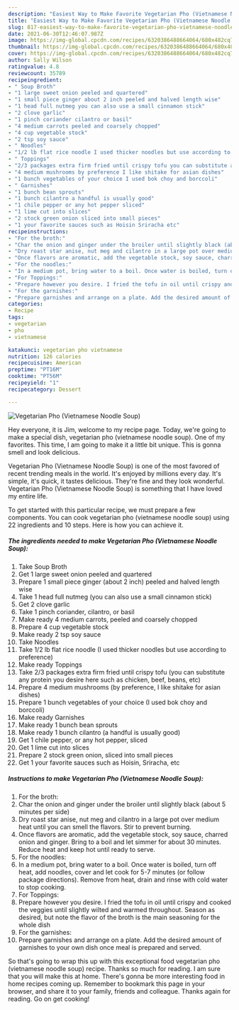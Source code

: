 ```yaml
---
description: "Easiest Way to Make Favorite Vegetarian Pho (Vietnamese Noodle Soup)"
title: "Easiest Way to Make Favorite Vegetarian Pho (Vietnamese Noodle Soup)"
slug: 817-easiest-way-to-make-favorite-vegetarian-pho-vietnamese-noodle-soup
date: 2021-06-30T12:46:07.987Z
image: https://img-global.cpcdn.com/recipes/6320386488664064/680x482cq70/vegetarian-pho-vietnamese-noodle-soup-recipe-main-photo.jpg
thumbnail: https://img-global.cpcdn.com/recipes/6320386488664064/680x482cq70/vegetarian-pho-vietnamese-noodle-soup-recipe-main-photo.jpg
cover: https://img-global.cpcdn.com/recipes/6320386488664064/680x482cq70/vegetarian-pho-vietnamese-noodle-soup-recipe-main-photo.jpg
author: Sally Wilson
ratingvalue: 4.8
reviewcount: 35789
recipeingredient:
- " Soup Broth"
- "1 large sweet onion peeled and quartered"
- "1 small piece ginger about 2 inch peeled and halved length wise"
- "1 head full nutmeg you can also use a small cinnamon stick"
- "2 clove garlic"
- "1 pinch coriander cilantro or basil"
- "4 medium carrots peeled and coarsely chopped"
- "4 cup vegetable stock"
- "2 tsp soy sauce"
- " Noodles"
- "1/2 lb flat rice noodle I used thicker noodles but use according to preference"
- " Toppings"
- "2/3 packages extra firm fried until crispy tofu you can substitute any protein you desire here such as chicken beef beans etc"
- "4 medium mushrooms by preference I like shitake for asian dishes"
- "1 bunch vegetables of your choice I used bok choy and borccoli"
- " Garnishes"
- "1 bunch bean sprouts"
- "1 bunch cilantro a handful is usually good"
- "1 chile pepper or any hot pepper sliced"
- "1 lime cut into slices"
- "2 stock green onion sliced into small pieces"
- "1 your favorite sauces such as Hoisin Sriracha etc"
recipeinstructions:
- "For the broth:"
- "Char the onion and ginger under the broiler until slightly black (about 5 minutes per side)"
- "Dry roast star anise, nut meg and cilantro in a large pot over medium heat until you can smell the flavors. Stir to prevent burning."
- "Once flavors are aromatic, add the vegetable stock, soy sauce, charred onion and ginger. Bring to a boil and let simmer for about 30 minutes. Reduce heat and keep hot until ready to serve."
- "For the noodles:"
- "In a medium pot, bring water to a boil. Once water is boiled, turn off heat, add noodles, cover and let cook for 5-7 minutes (or follow package directions). Remove from heat, drain and rinse with cold water to stop cooking."
- "For Toppings:"
- "Prepare however you desire. I fried the tofu in oil until crispy and cooked the veggies until slightly wilted and warmed throughout. Season as desired, but note the flavor of the broth is the main seasoning for the whole dish"
- "For the garnishes:"
- "Prepare garnishes and arrange on a plate. Add the desired amount of garnishes to your own dish once meal is prepared and served."
categories:
- Recipe
tags:
- vegetarian
- pho
- vietnamese

katakunci: vegetarian pho vietnamese 
nutrition: 126 calories
recipecuisine: American
preptime: "PT16M"
cooktime: "PT56M"
recipeyield: "1"
recipecategory: Dessert

---
```



![Vegetarian Pho (Vietnamese Noodle Soup)](https://img-global.cpcdn.com/recipes/6320386488664064/680x482cq70/vegetarian-pho-vietnamese-noodle-soup-recipe-main-photo.jpg)

Hey everyone, it is Jim, welcome to my recipe page. Today, we're going to make a special dish, vegetarian pho (vietnamese noodle soup). One of my favorites. This time, I am going to make it a little bit unique. This is gonna smell and look delicious.



Vegetarian Pho (Vietnamese Noodle Soup) is one of the most favored of recent trending meals in the world. It's enjoyed by millions every day. It's simple, it's quick, it tastes delicious. They're fine and they look wonderful. Vegetarian Pho (Vietnamese Noodle Soup) is something that I have loved my entire life.


To get started with this particular recipe, we must prepare a few components. You can cook vegetarian pho (vietnamese noodle soup) using 22 ingredients and 10 steps. Here is how you can achieve it.

<!--inarticleads1-->

##### The ingredients needed to make Vegetarian Pho (Vietnamese Noodle Soup):

1. Take  Soup Broth
1. Get 1 large sweet onion peeled and quartered
1. Prepare 1 small piece ginger (about 2 inch) peeled and halved length wise
1. Take 1 head full nutmeg (you can also use a small cinnamon stick)
1. Get 2 clove garlic
1. Take 1 pinch coriander, cilantro, or basil
1. Make ready 4 medium carrots, peeled and coarsely chopped
1. Prepare 4 cup vegetable stock
1. Make ready 2 tsp soy sauce
1. Take  Noodles
1. Take 1/2 lb flat rice noodle (I used thicker noodles but use according to preference)
1. Make ready  Toppings
1. Take 2/3 packages extra firm fried until crispy tofu (you can substitute any protein you desire here such as chicken, beef, beans, etc)
1. Prepare 4 medium mushrooms (by preference, I like shitake for asian dishes)
1. Prepare 1 bunch vegetables of your choice (I used bok choy and borccoli)
1. Make ready  Garnishes
1. Make ready 1 bunch bean sprouts
1. Make ready 1 bunch cilantro (a handful is usually good)
1. Get 1 chile pepper, or any hot pepper, sliced
1. Get 1 lime cut into slices
1. Prepare 2 stock green onion, sliced into small pieces
1. Get 1 your favorite sauces such as Hoisin, Sriracha, etc




<!--inarticleads2-->

##### Instructions to make Vegetarian Pho (Vietnamese Noodle Soup):

1. For the broth:
1. Char the onion and ginger under the broiler until slightly black (about 5 minutes per side)
1. Dry roast star anise, nut meg and cilantro in a large pot over medium heat until you can smell the flavors. Stir to prevent burning.
1. Once flavors are aromatic, add the vegetable stock, soy sauce, charred onion and ginger. Bring to a boil and let simmer for about 30 minutes. Reduce heat and keep hot until ready to serve.
1. For the noodles:
1. In a medium pot, bring water to a boil. Once water is boiled, turn off heat, add noodles, cover and let cook for 5-7 minutes (or follow package directions). Remove from heat, drain and rinse with cold water to stop cooking.
1. For Toppings:
1. Prepare however you desire. I fried the tofu in oil until crispy and cooked the veggies until slightly wilted and warmed throughout. Season as desired, but note the flavor of the broth is the main seasoning for the whole dish
1. For the garnishes:
1. Prepare garnishes and arrange on a plate. Add the desired amount of garnishes to your own dish once meal is prepared and served.




So that's going to wrap this up with this exceptional food vegetarian pho (vietnamese noodle soup) recipe. Thanks so much for reading. I am sure that you will make this at home. There's gonna be more interesting food in home recipes coming up. Remember to bookmark this page in your browser, and share it to your family, friends and colleague. Thanks again for reading. Go on get cooking!
